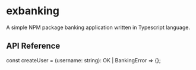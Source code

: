 # exbanking
A simple NPM package banking application written in Typescript language.


## API Reference
const createUser = (username: string): OK | BankingError => {};